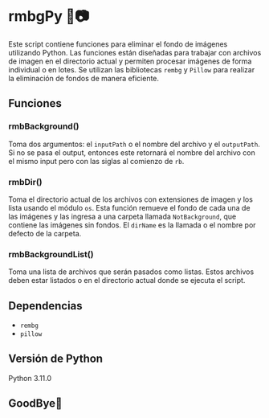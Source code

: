 # rmbgPy 🐍📷

Este script contiene funciones para eliminar el fondo de imágenes utilizando Python. Las funciones están diseñadas para trabajar con archivos de imagen en el directorio actual y permiten procesar imágenes de forma individual o en lotes. Se utilizan las bibliotecas `rembg` y `Pillow` para realizar la eliminación de fondos de manera eficiente.

## Funciones

### rmbBackground()
Toma dos argumentos: el `inputPath` o el nombre del archivo y el `outputPath`. Si no se pasa el output, entonces este retornará el nombre del archivo con el mismo input pero con las siglas al comienzo de `rb`.

### rmbDir()
Toma el directorio actual de los archivos con extensiones de imagen y los lista usando el módulo `os`. Esta función remueve el fondo de cada una de las imágenes y las ingresa a una carpeta llamada `NotBackground`, que contiene las imágenes sin fondos. El `dirName` es la llamada o el nombre por defecto de la carpeta.

### rmbBackgroundList()
Toma una lista de archivos que serán pasados como listas. Estos archivos deben estar listados o en el directorio actual donde se ejecuta el script.

## Dependencias
- `rembg`
- `pillow`

## Versión de Python
Python 3.11.0



## GoodBye👋
